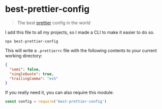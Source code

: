 # best-prettier-config

> The best [prettier][] config in the world

I add this file to all my projects, so I made a CLI to make it easier to do so.

```
npx best-prettier-config
```

This will write a `.prettierrc` file with the following contents to your current working directory:

```json
{
  "semi": false,
  "singleQuote": true,
  "trailingComma": "es5"
}
```

If you really need it, you can also require this module:

```js
const config = require('best-prettier-config')
```

[prettier]: https://github.com/prettier/prettier
